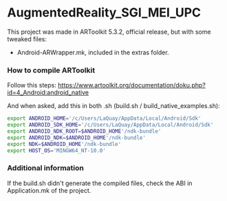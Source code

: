 # AugmentedReality_SGI_MEI_UPC

This project was made in ARToolkit 5.3.2, official release, but with some tweaked files:

- Android-ARWrapper.mk, included in the extras folder.

### How to compile ARToolkit

Follow this steps: https://www.artoolkit.org/documentation/doku.php?id=4_Android:android_native

And when asked, add this in both .sh (build.sh / build_native_examples.sh):

```bash
export ANDROID_HOME='/c/Users/LaQuay/AppData/Local/Android/Sdk'
export ANDROID_SDK_HOME='/c/Users/LaQuay/AppData/Local/Android/Sdk'
export ANDROID_NDK_ROOT=$ANDROID_HOME'/ndk-bundle'
export ANDROID_NDK=$ANDROID_HOME'/ndk-bundle'
export NDK=$ANDROID_HOME'/ndk-bundle'
export HOST_OS='MINGW64_NT-10.0'
```

### Additional information

If the build.sh didn't generate the compiled files, check the ABI in Application.mk of the project.
